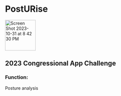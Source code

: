 # PostURise

<img width="100" alt="Screen Shot 2023-10-31 at 8 42 30 PM" src="https://github.com/joelmanjet/posture/assets/22900105/3ebbd17d-8ae6-4714-a5c1-75ac924f870b">

## 2023 Congressional App Challenge

### Function:
Posture analysis 

